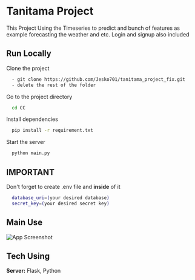 
# Tanitama Project

This Project Using the Timeseries to predict and bunch of features as example forecasting the weather and etc. Login and signup also included

## Run Locally

Clone the project

```bash
  - git clone https://github.com/Jesko701/tanitama_project_fix.git
  - delete the rest of the folder
```

Go to the project directory

```bash
  cd CC
```

Install dependencies

```bash
  pip install -r requirement.txt
```

Start the server

```bash
  python main.py
```


## IMPORTANT

Don't forget to create .env file and **inside** of it

```bash
  database_uri=(your desired database)
  secret_key=(your desired secret key)
```
## Main Use

![App Screenshot](https://www.ntuclearninghub.com/documents/39367/4216797/Python-Symbol.png/369e410e-a90f-f887-c2dc-61f7ef761476/100x100?text=App+Screenshot+Here)

## Tech Using

**Server:** Flask, Python

